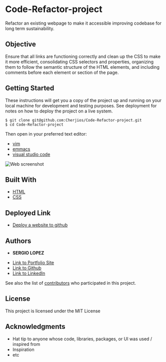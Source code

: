# Code-Refactor-project
Refactor an existing webpage to make it accessible improving codebase for long term sustainability.

## Objective
Ensure that all links are functioning correctly and clean up the CSS to make it more efficient, consolidating CSS selectors and properties, organizing them to follow the semantic structure of the HTML elements, and including comments before each element or section of the page.
 
## Getting Started

These instructions will get you a copy of the project up and running on your local machine for development and testing purposes. See deployment for notes on how to deploy the project on a live system.

```
$ git clone git@github.com:Cherjios/Code-Refactor-project.git
$ cd Code-Refactor-project
```
Then open in your preferred text editor:
- [vim](https://www.vim.org/) 
- [emmacs](https://www.gnu.org/software/emacs/)
- [visual studio code](https://code.visualstudio.com/) 

![Web screenshot](assets/images/web-screenshot.png)


## Built With

* [HTML](https://developer.mozilla.org/en-US/docs/Web/HTML)
* [CSS](https://developer.mozilla.org/en-US/docs/Web/CSS)

## Deployed Link

* [Deploy a website to github](https://www.google.com/search?rlz=1C5CHFA_enUS876US878&sxsrf=ALeKk03L-krWYrY46bsiZVRE3DFHIEULGA%3A1591932240148&ei=UPXiXsrBCLW90PEPsvWSwAY&q=deploy+a+website+on+github&oq=deploy+a+website+on+github&gs_lcp=CgZwc3ktYWIQAzIECAAQQzIGCAAQFhAeMgYIABAWEB4yBggAEBYQHjoECCMQJzoFCAAQkQI6BQgAELEDOgcIABCxAxBDOgIIADoHCAAQFBCHAlDcMFjZUmDGVGgAcAB4AIABZogBoAeSAQQxMC4xmAEAoAEBqgEHZ3dzLXdpeg&sclient=psy-ab&ved=0ahUKEwjKqbjdqfvpAhW1HjQIHbK6BGgQ4dUDCAw&uact=5)


## Authors

* **SERGIO LOPEZ** 

- [Link to Portfolio Site](#)
- [Link to Github](https://github.com/cherjios)
- [Link to LinkedIn](https://www.linkedin.com/in/sergio-lopez-81790579)

See also the list of [contributors](https://github.com/your/project/contributors) who participated in this project.

## License

This project is licensed under the MIT License 

## Acknowledgments

* Hat tip to anyone whose code, libraries, packages, or UI was used  / inspired from
* Inspiration
* etc


